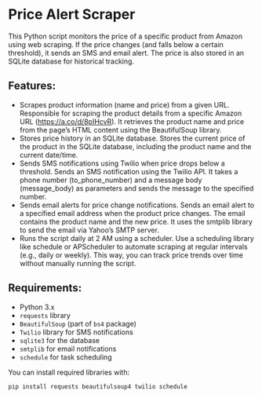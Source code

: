 # Price Alert Scraper

This Python script monitors the price of a specific product from Amazon using web scraping. If the price changes (and falls below a certain threshold), it sends an SMS and email alert. The price is also stored in an SQLite database for historical tracking.

## Features:
- Scrapes product information (name and price) from a given URL.
    Responsible for scraping the product details from a specific Amazon URL (https://a.co/d/8pIHcvR). It retrieves the product name and price from the page’s HTML content using the BeautifulSoup library.
- Stores price history in an SQLite database.
    Stores the current price of the product in the SQLite database, including the product name and the current date/time.
- Sends SMS notifications using Twilio when price drops below a threshold.
    Sends an SMS notification using the Twilio API. It takes a phone number (to_phone_number) and a message body (message_body) as parameters and sends the message to the specified number.
- Sends email alerts for price change notifications.
    Sends an email alert to a specified email address when the product price changes. The email contains the product name and the new price. It uses the smtplib library to send the email via Yahoo’s SMTP server.
- Runs the script daily at 2 AM using a scheduler.
    Use a scheduling library like schedule or APScheduler to automate scraping at regular intervals (e.g., daily or weekly). This way, you can track price trends over time without manually running the script.

## Requirements:
- Python 3.x
- `requests` library
- `BeautifulSoup` (part of `bs4` package)
- `Twilio` library for SMS notifications
- `sqlite3` for the database
- `smtplib` for email notifications
- `schedule` for task scheduling

You can install required libraries with:
```bash
pip install requests beautifulsoup4 twilio schedule